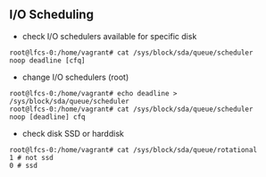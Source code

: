 ## I/O Scheduling

- check I/O schedulers available for specific disk
```
root@lfcs-0:/home/vagrant# cat /sys/block/sda/queue/scheduler
noop deadline [cfq]
```

- change I/O schedulers (root)
```
root@lfcs-0:/home/vagrant# echo deadline > /sys/block/sda/queue/scheduler
root@lfcs-0:/home/vagrant# cat /sys/block/sda/queue/scheduler
noop [deadline] cfq
```

- check disk SSD or harddisk
```
root@lfcs-0:/home/vagrant# cat /sys/block/sda/queue/rotational
1 # not ssd
0 # ssd
```
